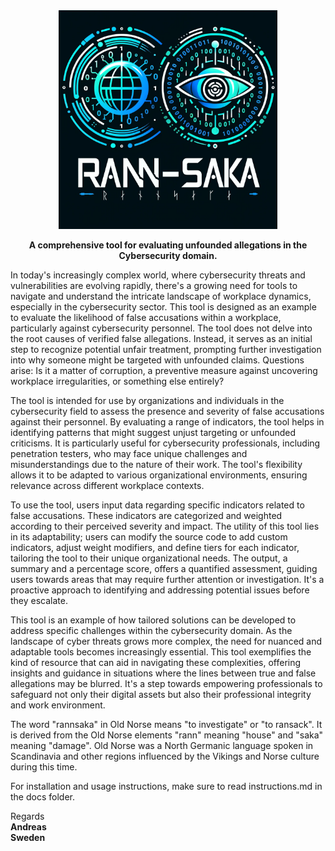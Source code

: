 <div align="center">
  <img src="./assets/rannsaka_logo.png" alt="Image Description" width="350">
  <p><strong>A comprehensive tool for evaluating unfounded allegations in the Cybersecurity domain.</strong></p>
</div>

In today's increasingly complex world, where cybersecurity threats and vulnerabilities are evolving rapidly, there's a growing need for tools to navigate and understand the intricate landscape of workplace dynamics, especially in the cybersecurity sector. This tool is designed as an example to evaluate the likelihood of false accusations within a workplace, particularly against cybersecurity personnel. The tool does not delve into the root causes of verified false allegations. Instead, it serves as an initial step to recognize potential unfair treatment, prompting further investigation into why someone might be targeted with unfounded claims. Questions arise: Is it a matter of corruption, a preventive measure against uncovering workplace irregularities, or something else entirely?

The tool is intended for use by organizations and individuals in the cybersecurity field to assess the presence and severity of false accusations against their personnel. By evaluating a range of indicators, the tool helps in identifying patterns that might suggest unjust targeting or unfounded criticisms. It is particularly useful for cybersecurity professionals, including penetration testers, who may face unique challenges and misunderstandings due to the nature of their work. The tool's flexibility allows it to be adapted to various organizational environments, ensuring relevance across different workplace contexts.

To use the tool, users input data regarding specific indicators related to false accusations. These indicators are categorized and weighted according to their perceived severity and impact. The utility of this tool lies in its adaptability; users can modify the source code to add custom indicators, adjust weight modifiers, and define tiers for each indicator, tailoring the tool to their unique organizational needs. The output, a summary and a percentage score, offers a quantified assessment, guiding users towards areas that may require further attention or investigation. It's a proactive approach to identifying and addressing potential issues before they escalate.

This tool is an example of how tailored solutions can be developed to address specific challenges within the cybersecurity domain. As the landscape of cyber threats grows more complex, the need for nuanced and adaptable tools becomes increasingly essential. This tool exemplifies the kind of resource that can aid in navigating these complexities, offering insights and guidance in situations where the lines between true and false allegations may be blurred. It's a step towards empowering professionals to safeguard not only their digital assets but also their professional integrity and work environment.

The word "rannsaka" in Old Norse means "to investigate" or "to ransack". It is derived from the Old Norse elements "rann" meaning "house" and "saka" meaning "damage". Old Norse was a North Germanic language spoken in Scandinavia and other regions influenced by the Vikings and Norse culture during this time.

For installation and usage instructions, make sure to read instructions.md in the docs folder.

Regards<b><br>
Andreas<b><br> 
Sweden<b><br>

